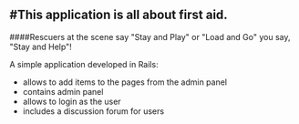 #This application is all about first aid.
---
####Rescuers at the scene say "Stay and Play" or "Load and Go" you say, "Stay and Help"!

A simple application developed in Rails:

* allows to add items to the pages from the admin panel
* contains admin panel
* allows to login as the user
* includes a discussion forum for users


